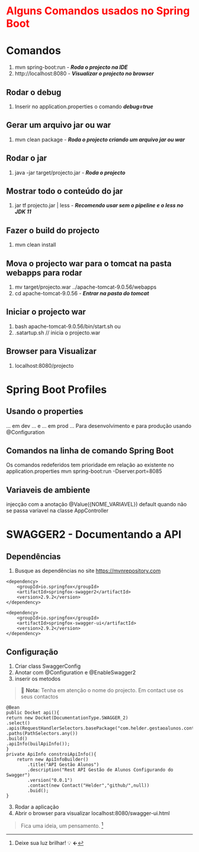 # <font color="red">Alguns Comandos usados no Spring Boot</font>

# Comandos
1. mvn spring-boot:run - ***Roda o projecto na IDE***
2. http://localhost:8080  - ***Visualizar o projecto no browser***
## Rodar o debug
1. Inserir no application.properties o comando ***debug=true***
## Gerar um arquivo jar ou war
1. mvn clean package - ***Roda o projecto criando um arquivo jar ou war***
## Rodar o jar
1. java -jar target/projecto.jar - ***Roda o projecto***
## Mostrar todo o conteúdo do jar 
1. jar tf projecto.jar | less - ***Recomendo usar sem o pipeline e o less no JDK 11***
## Fazer o build do projecto
1. mvn clean install
## Mova o projecto war para o tomcat na pasta webapps para rodar
1. mv target/projecto.war ../apache-tomcat-9.0.56/webapps
2. cd apache-tomcat-9.0.56 - ***Entrar na pasta do tomcat***
## Iniciar o projecto war
1. bash apache-tomcat-9.0.56/bin/start.sh ou
2. .satartup.sh // inicia o projecto.war
## Browser para Visualizar
1. localhost:8080/projecto

# Spring Boot Profiles

## Usando o properties
... em dev ... e ... em prod ...
Para desenvolvimento e para produção
usando @Configuration
## Comandos na linha de comando Spring Boot
Os comandos redeferidos tem prioridade em relação ao existente no application.properties
mvn spring-boot:run -Dserver.port=8085
## Variaveis de ambiente
injecção com a anotação  @Value({NOME_VARIAVEL})
default quando não se passa variavel
na classe AppController
# SWAGGER2 - Documentando a API
## Dependências
1. Busque as dependências no site https://mvnrepository.com 
```
<dependency>
    <groupId>io.springfox</groupId>
    <artifactId>springfox-swagger2</artifactId>
    <version>2.9.2</version>
</dependency>

<dependency>
    <groupId>io.springfox</groupId>
    <artifactId>springfox-swagger-ui</artifactId>
    <version>2.9.2</version>
</dependency>
```

## Configuração
1. Criar class SwaggerConfig
2. Anotar com @Configuration e @EnableSwagger2
3. inserir os metodos
> :memo: **Nota:** Tenha em atenção o nome do projecto. Em contact use os seus contactos
```
@Bean
public Docket api(){
return new Docket(DocumentationType.SWAGGER_2)
.select()
.apis(RequestHandlerSelectors.basePackage("com.helder.gestaoalunos.controller"))
.paths(PathSelectors.any())
.build()
.apiInfo(builApiInfo());
}
private ApiInfo constroiApiInfo(){
    return new ApiInfoBuilder()
        .title("API Gestão Alunos")
        .description("Rest API Gestão de Alunos Configurando do Swagger")
        .version("0.0.1")
        .contact(new Contact("Helder","github/",null))
        .buid();
}
```
3. Rodar a aplicação
4. Abrir o browser para visualizar
localhost:8080/swagger-ui.html
> Fica uma ideia, um pensamento. [^1]
> [^1]: Deixe sua luz brilhar! 
> :bulb: **<-** 

